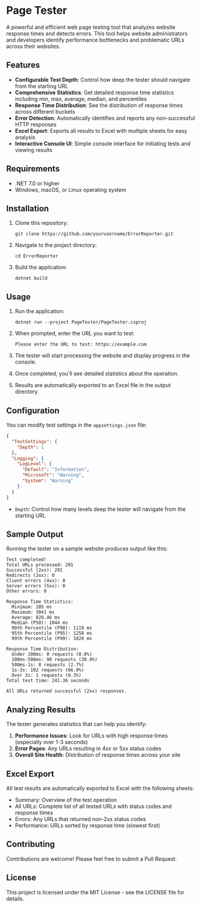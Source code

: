 # Page Tester

A powerful and efficient web page testing tool that analyzes website response times and detects errors. This tool helps website administrators and developers identify performance bottlenecks and problematic URLs across their websites.

## Features

- **Configurable Test Depth**: Control how deep the tester should navigate from the starting URL
- **Comprehensive Statistics**: Get detailed response time statistics including min, max, average, median, and percentiles
- **Response Time Distribution**: See the distribution of response times across different buckets
- **Error Detection**: Automatically identifies and reports any non-successful HTTP responses
- **Excel Export**: Exports all results to Excel with multiple sheets for easy analysis
- **Interactive Console UI**: Simple console interface for initiating tests and viewing results

## Requirements

- .NET 7.0 or higher
- Windows, macOS, or Linux operating system

## Installation

1. Clone this repository:
   ```
   git clone https://github.com/yourusername/ErrorReporter.git
   ```

2. Navigate to the project directory:
   ```
   cd ErrorReporter
   ```

3. Build the application:
   ```
   dotnet build
   ```

## Usage

1. Run the application:
   ```
   dotnet run --project PageTester/PageTester.csproj
   ```

2. When prompted, enter the URL you want to test:
   ```
   Please enter the URL to test: https://example.com
   ```

3. The tester will start processing the website and display progress in the console.

4. Once completed, you'll see detailed statistics about the operation.

5. Results are automatically exported to an Excel file in the output directory.

## Configuration

You can modify test settings in the `appsettings.json` file:

```json
{
  "TestSettings": {
    "Depth": 1
  },
  "Logging": {
    "LogLevel": {
      "Default": "Information",
      "Microsoft": "Warning",
      "System": "Warning"
    }
  }
}
```

- `Depth`: Control how many levels deep the tester will navigate from the starting URL

## Sample Output

Running the tester on a sample website produces output like this:

```
Test completed!
Total URLs processed: 291
Successful (2xx): 291
Redirects (3xx): 0
Client errors (4xx): 0
Server errors (5xx): 0
Other errors: 0

Response Time Statistics:
  Minimum: 205 ms
  Maximum: 3041 ms
  Average: 828.46 ms
  Median (P50): 1044 ms
  90th Percentile (P90): 1119 ms
  95th Percentile (P95): 1258 ms
  99th Percentile (P99): 1820 ms

Response Time Distribution:
  Under 100ms: 0 requests (0.0%)
  100ms-500ms: 90 requests (30.9%)
  500ms-1s: 8 requests (2.7%)
  1s-3s: 192 requests (66.0%)
  Over 3s: 1 requests (0.3%)
Total test time: 241.36 seconds

All URLs returned successful (2xx) responses.
```

## Analyzing Results

The tester generates statistics that can help you identify:

1. **Performance Issues**: Look for URLs with high response times (especially over 1-3 seconds)
2. **Error Pages**: Any URLs resulting in 4xx or 5xx status codes
3. **Overall Site Health**: Distribution of response times across your site

## Excel Export

All test results are automatically exported to Excel with the following sheets:
- Summary: Overview of the test operation
- All URLs: Complete list of all tested URLs with status codes and response times
- Errors: Any URLs that returned non-2xx status codes
- Performance: URLs sorted by response time (slowest first)

## Contributing

Contributions are welcome! Please feel free to submit a Pull Request.

## License

This project is licensed under the MIT License - see the LICENSE file for details. 